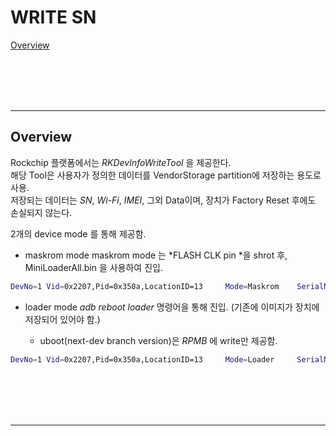 # WRITE SN


[Overview](#overview)

<br/>
<br/>
<br/>
<br/>
<hr>


## Overview

 Rockchip 플랫폼에서는 *RKDevInfoWriteTool* 을 제공한다.   
 해당 Tool은 사용자가 정의한 데이터를 VendorStorage partition에 저장하는 용도로 사용.  
 저장되는 데이터는 *SN*, *Wi-Fi*, *IMEI*, 그외 Data이며, 장치가 Factory Reset 후에도 손실되지 않는다.

 2개의 device mode 를 통해 제공함.   
 
 - maskrom mode
	 maskrom mode 는 *FLASH CLK pin *을 shrot 후, MiniLoaderAll.bin 을 사용하여 진입.  

```bash
DevNo=1 Vid=0x2207,Pid=0x350a,LocationID=13     Mode=Maskrom    SerialNo=

```
  
 - loader mode
	 *adb reboot loader* 명령어을 통해 진입.
	 (기존에 이미지가 장치에 저장되어 있어야 함.)

   * uboot(next-dev branch version)은 *RPMB* 에 write만 제공함.  

```bash
DevNo=1 Vid=0x2207,Pid=0x350a,LocationID=13     Mode=Loader     SerialNo=richgold
```


<br/>
<br/>
<br/>
<br/>
<hr>


